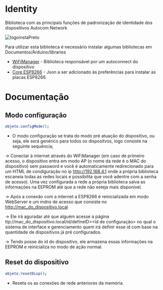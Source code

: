 # Identity
Biblioteca com as principais funções de padronização de identidade dos dispositivos Autocom Network

![logoinstaPreto](https://user-images.githubusercontent.com/37492251/96631249-72a61180-12ec-11eb-9e36-5902f3db2d9c.png)

Para utilizar esta biblioteca é necessário instalar algumas bibliotecas em Documentos/Arduino/libraries
 * [WiFiManager] - Biblioteca responsável por um autoconnect do dispositivo
 * [Core ESP8266] - Json a ser adicionado às preferências para instalar as placas ESP8266
 
 [WiFiManager]: <https://github.com/tzapu/WiFiManager.git>
 [Core ESP8266]: <https://arduino.esp8266.com/stable/package_esp8266com_index.json>
 
 # Documentação
 

## Modo configuração

 ```sh
objeto.configMode();
```

- O modo configuração se trata do modo pré atuação do dispositivo, ou seja, ele será genérico para todos os dispositvos, logo consiste na seguinte sequência;

-> Conectar à internet através do WiFiManager (em caso de primeiro acesso, o dispositivo entra em modo AP (o nome da rede é o MAC do dispositivo) sem password e você é automaticamente redirecionado para um HTML de condiguração no ip http://192.168.4.1 onde a própria biblioteca escaneia todas as redes locais e possibilita que você adentre com a senha de acesso). Uma vez configurada a rede a própria biblioteca salva as informações na EEPROM até que a rede não esteja mais disponível.

-> Após a conexão com a internet a ESP8266 é reinicializada em modo WebServer e um mdns de acesso que consiste no http://mac_do_dispositivo.local

-> Ele irá aguradar até que alguém acesse a página ttp://mac_do_dispositivo.local/id/defineID=<id de configuração> no qual o sistema de interface e gerenciamento quem irá definir esse id com base na quantidade de dispositivos já pré configurados.

-> Tendo posse do id do dispositivo, ele armazena essas informações na EEPROM e reinicializa no modo de ação normal.


## Reset do dispositivo

```sh
objeto.resetDisp();
```

- Reseta os as conexões de rede anteriores da memória.

